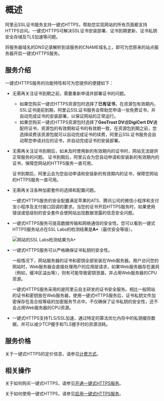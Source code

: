 # 概述

阿里云SSL证书服务支持一键式HTTPS，帮助您实现网站的所有页面都支持HTTPS访问。一键式HTTPS可解决SSL证书安装部署、证书到期更新、证书私钥安全存储及TLS加速等问题。

将服务器域名的DNS记录解析到该服务的CNAME域名上，即可为您原来的站点服务器开启一键式HTTPS服务。

## 服务介绍

一键式HTTPS服务的功能特性和可为您提供的便捷如下：

-   无需再关注证书到期之前，需要重新申请并部署证书的问题。
    -   如果您购买一键式HTTPS资源包时选择了**已有证书**，在资源包有效期内，SSL证书提前到期，阿里云SSL证书服务会帮助您申请一张免费证书，并自动完成证书的安装部署，以保证网站的正常运行。
    -   如果您购买一键式HTTPS资源包时选择了**GeoTrust DV**或**DigiCert DV**通配符证书，资源包的有效期和证书的有效期一致，在资源包到期之前，您选择续费该资源包就可以自动完成证书的续费，阿里云SSL证书服务会自动帮您申请对应的证书，并自动完成证书的安装部署。
-   无需再关注证书到期后，如未及时使用新的有效期内的证书时，网站无法提供正常服务的问题。 证书到期后，阿里云会为您自动申请和安装新的有效期内的证书，保障您网站的HTTPS服务一直可用。

    证书到期后，阿里云会为您自动申请和安装新的有效期内的证书，保障您网站的HTTPS服务一直可用。

-   无需再关注各种加密套件的选择和配置问题。

    一键式HTTPS服务的安全配置满足苹果的ATS、腾讯公司的微信小程序和支付宝小程序及支付接口回调的要求。当您的证书开启HTTPS服务时，如果使用错误或低级别的安全套件会使网站出现数据泄露的信息安全问题。

-   一键式HTTPS服务可提高数据传输和网络通信的安全性。您可以看到一键式HTTPS服务站点在SSL Labs的检测结果是**A+**（最优安全等级）。

    ![网站的SSL Labs检测结果为A+](https://static-aliyun-doc.oss-accelerate.aliyuncs.com/assets/img/zh-CN/5062010161/p72218.png)

-   一键式HTTPS服务可以严格确保证书私钥的安全性。

    一般情况下，网站服务器的证书和密钥全部安装在Web服务器。用户访问您的网站时，Web服务器会直接处理用户的应用层请求，如果Web服务器存在漏洞（例如，缓冲区溢出等），则有可能导致密钥泄漏，并占用Web服务器的CPU资源。

    一键式HTTPS服务采用的是阿里云自主研发的证书安全服务。相比一般网站的证书和密钥放在Web服务器，使用一键式HTTPS服务后，证书私钥文件加密保存在高合规等级的加密服务节点中。不仅确保了证书私钥的安全性，还不会占用Web服务器的CPU资源。

-   一键式HTTPS支持TLS/SSL加速，通过特定的算法优化内存中的私钥缓存数据，并可以减少TCP握手和TLS握手时的资源消耗。

## 服务价格

关于一键式HTTPS的定价信息，请参见[计费方式](/cn.zh-CN/计费与开通服务/计费方式.md)。

## 相关操作

关于如何购买一键式HTTPS，请参见[开通一键式HTTPS服务](/cn.zh-CN/一键式HTTPS/开通一键式HTTPS服务.md)。

关于如何使用一键式HTTPS，请参见[启用一键式HTTPS服务](/cn.zh-CN/一键式HTTPS/启用一键式HTTPS服务.md)。

